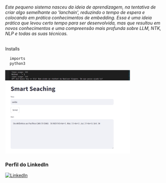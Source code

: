 ###### Este pequeno sistema nasceu da ideia de aprendizagem, na tentativa de criar algo semelhante ao 'lanchain', reduzindo o tempo de espera e colocando em prática conhecimentos de embedding. Essa é uma ideia prática que levou certo tempo para ser desenvolvida, mas que resultou em novos conhecimentos e uma compreensão mais profunda sobre LLM, NTK, NLP e todas as suas técnicas. 

Installs

```
  imports
  python3
```


<img src="./imagens/a.png" alt="drawing" width="400"/><br>
<img src="./imagens/b.png" alt="drawing" width="400"/><br>

### Perfil do LinkedIn
[![LinkedIn](https://img.shields.io/badge/LinkedIn-0077B5?style=for-the-badge&logo=linkedin&logoColor=white)](https://www.linkedin.com/in/devnaelson/)
